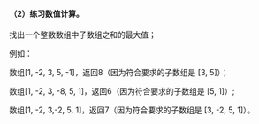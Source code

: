 #### （2）练习数值计算。

找出一个整数数组中子数组之和的最大值；

例如：

数组[1, -2, 3, 5, -1]，返回8（因为符合要求的子数组是 [3, 5]）；

数组[1, -2, 3, -8, 5, 1]，返回6（因为符合要求的子数组是 [5, 1]）; 

数组[1, -2, 3,-2, 5, 1]，返回7（因为符合要求的子数组是 [3, -2, 5, 1]）。



